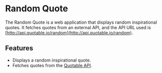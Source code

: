 # Random Quote

The Random Quote is a web application that displays random inspirational quotes. It fetches quotes from an external API, and the API URL used is [http://api.quotable.io/random](http://api.quotable.io/random).


## Features

- Displays a random inspirational quote.
- Fetches quotes from the [Quotable API](http://api.quotable.io/random).

